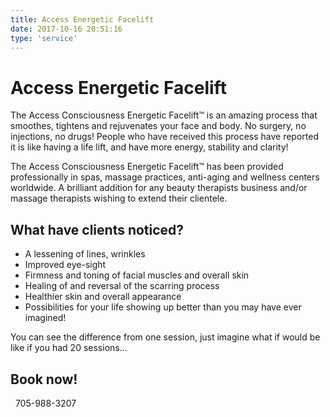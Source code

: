 ```yaml
---
title: Access Energetic Facelift
date: 2017-10-16 20:51:16
type: 'service'
---
```


# Access Energetic Facelift

The Access Consciousness Energetic Facelift™ is an amazing process that smoothes, tightens and rejuvenates your face and body. No surgery, no injections, no drugs! People who have received this process have reported it is like having a life lift, and have more energy, stability and clarity!

The Access Consciousness Energetic Facelift™ has been provided professionally in spas, massage practices, anti-aging and wellness centers worldwide. A brilliant addition for any beauty therapists business and/or massage therapists wishing to extend their clientele.

## What have clients noticed?

* A lessening of lines, wrinkles
* Improved eye-sight
* Firmness and toning of facial muscles and overall skin
* Healing of and reversal of the scarring process
* Healthier skin and overall appearance
* Possibilities for your life showing up better than you may have ever imagined!

You can see the difference from one session, just imagine what if would be like if you had 20 sessions...

## Book now!

<i class="fa fa-phone" aria-hidden="true"></i>&nbsp; 705-988-3207

